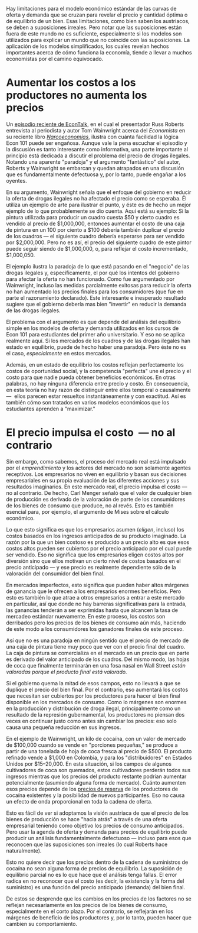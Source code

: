 Hay limitaciones para el modelo económico estándar de las curvas de oferta y demanda que se cruzan para revelar el precio y cantidad óptima o de equilibrio de un bien. Esas limitaciones, como bien saben los austriacos, se deben a suposiciones irreales. Pero notar que las suposiciones están fuera de este mundo no es suficiente, especialmente si los modelos son utilizados para explicar un mundo que no coincide con las suposiciones. La aplicación de los modelos simplificados, los cuales revelan hechos importantes acerca de cómo funciona la economía, tiende a llevar a muchos economistas por el camino equivocado.

# Aumentar los costos a los productores no aumenta los precios  

Un [episodio reciente de EconTalk](http://www.econtalk.org/archives/2017/02/tom*wainwright.html), en el cual el presentador Russ Roberts entrevista al periodista y autor Tom Wainwright acerca del *Economista* en su reciente libro *[Narcoeconomías](https://www.amazon.com/Narconomics-How-Run-Drug-Cartel/dp/1610395832/?tag=misesinsti-20)*, ilustra con cuánta facilidad la lógica Econ 101 puede ser engañosa. Aunque vale la pena escuchar el episodio y la discusión es tanto interesante como informativa, una parte importante al principio está dedicada a discutir el problema del precio de drogas ilegales. Notando una aparente "paradoja" y el argumento "fantástico" del autor, Roberts y Wainwright se embarcan y quedan atrapados en una discusión que es fundamentalmente defectuosa y, por lo tanto, puede engañar a los oyentes.

En su argumento, Wainwright señala que el enfoque del gobierno en reducir la oferta de drogas ilegales no ha afectado el precio como se esperaba. Él utiliza un ejemplo de arte para ilustrar el punto, y éste es de hecho un mejor ejemplo de lo que probablemente se dio cuenta. Aquí está su ejemplo: Si la pintura utilizada para producir un cuadro cuesta $50 y cierto cuadro es vendido al precio de $1,000,000, entonces aumentar el costo de una caja de pintura en un 100 por ciento a $100 debería también duplicar el precio de los cuadros — el siguiente cuadro debería esperarse para ser vendido por $2,000,000. Pero no es así, el precio del siguiente cuadro de este pintor puede seguir siendo de $1,000,000, o, para reflejar el costo incrementado, $1,000,050.

El ejemplo ilustra la paradoja de lo que está pasando en el "negocio" de las drogas ilegales y, específicamente, el por qué los intentos del gobierno para afectar la oferta no han funcionado. Como fue argumentado por Wainwright, incluso las medidas parcialmente exitosas para reducir la oferta no han aumentado los precios finales para los consumidores (que fue en parte el razonamiento declarado). Este interesante e inesperado resultado sugiere que el gobierno debería mas bien "invertir" en reducir la demanda de las drogas ilegales.

El problema con el argumento es que depende del análisis del equilibrio simple en los modelos de oferta y demanda utilizados en los cursos de Econ 101 para estudiantes del primer año universitario. Y eso no se aplica realmente aquí. Si los mercados de los cuadros y de las drogas ilegales han estado en equilibrio, puede de hecho haber una paradoja. Pero éste no es el caso, *especialmente* en estos mercados.

Además, en un estado de equilibrio los costos reflejan perfectamente los costos de oportunidad social, y la competencia "perfecta" une el precio y el costo para que nadie pueda obtener beneficios económicos. En otras palabras, no hay ninguna diferencia entre precio y costo. En consecuencia, en esta teoría no hay razón de distinguir entre ellos temporal o causalmente —  ellos parecen estar resueltos instantáneamente y con exactitud. Así es también cómo son tratados en varios modelos económicos que los estudiantes aprenden a "maximizar."

# El precio impulsa el costo  — no al contrario

Sin embargo, como sabemos, el proceso del mercado real está impulsado por el *emprendimiento* y los actores del mercado no son solamente agentes receptivos. Los empresarios no viven en equilibrio y basan sus decisiones empresariales en su propia evaluación de las diferentes acciones y sus resultados imaginarios. En este mercado real, el precio impulsa el costo — no al contrario. De hecho, Carl Menger señaló que el valor de cualquier bien de producción es derivado de la valoración de parte de los consumidores de los bienes de consumo que produce, no al revés. Esto es también esencial para, por ejemplo, el argumento de Mises sobre el cálculo económico.

Lo que esto significa es que los empresarios asumen (*eligen*, incluso) los costos basados en los ingresos anticipados de su producto imaginado. La razón por la que un bien costoso es producido a un precio alto es que esos costos altos pueden ser cubiertos por el precio anticipado por el cual puede ser vendido. Eso no significa que los empresarios eligen costos altos por diversión sino que ellos motivan un cierto nivel de costos basados en el precio anticipado — y ese precio es realmente dependiente sólo de la valoración del consumidor del bien final.

En mercados imperfectos, esto significa que pueden haber altos márgenes de ganancia que le ofrecen a los empresarios enormes beneficios. Pero esto es también lo que atrae a otros empresarios a entrar a este mercado en particular, así que donde no hay barreras significativas para la entrada, las ganancias tenderán a ser exprimidas hasta que alcancen la tasa de mercadeo estándar nuevamente. En este proceso, los costos son derribados pero los precios de los bienes de consumo aún más, haciendo de este modo a los consumidores los ganadores finales de este proceso.

Así que no es una paradoja en ningún sentido que el precio de mercado de una caja de pintura tiene muy poco que ver con el precio final del cuadro. La caja de pintura se comercializa en el mercado en un precio que en parte es derivado del valor anticipado de los cuadros. Del mismo modo, las hojas de coca que finalmente terminarán en una fosa nasal en Wall Street *están valoradas porque el producto final está valorado.*

Si el gobierno quema la mitad de esos campos, esto no llevará a que se duplique el precio del bien final. Por el contrario, eso aumentará los costos que necesitan ser cubiertos por los productores para hacer el bien final disponible en los mercados de consumo. Como lo márgenes son enormes en la producción y distribución de droga ilegal, principalmente como un resultado de la represión gubernamental, los productores no piensan dos veces en continuar justo como antes sin cambiar los precios: eso solo causa una pequeña reducción en sus ingresos.

En el ejemplo de Wainwright, un kilo de cocaína, con un valor de mercado de $100,000 cuando se vende en "porciones pequeñas," se produce a partir de una tonelada de hoja de coca fresca al precio de $500. El producto refinado vende a $1,000 en Colombia, y para los "distribuidores" en Estados Unidos por $15–20,000. En esta situación, si los campos de algunos cultivadores de coca son quemados, estos cultivadores perderán todos sus ingresos mientras que los precios del producto restante podrían aumentar potencialmente (asumiendo alguna forma de mercado). Cuánto aumenten esos precios depende de los [precios de reserva](https://en.wikipedia.org/wiki/Reservation*price) de los productores de cocaína existentes y la posibilidad de nuevos participantes. Eso no causa un efecto de onda proporcional en toda la cadena de oferta.

Esto es fácil de ver si adoptamos la visión austriaca de que el precio de los bienes de producción se hace "hacia atrás" a través de una oferta empresarial teniendo como objetivo los precios de consumo anticipados. Pero usar la agenda de oferta y demanda para precios de equilibrio puede producir un análisis fundamentalmente defectuoso — incluso para esos que reconocen que las suposiciones son irreales (lo cual Roberts hace naturalmente).

Esto no quiere decir que los precios dentro de la cadena de suministros de cocaína no sean alguna forma de precios de equilibrio. La suposición de equilibrio parcial no es lo que hace que el análisis tenga fallas. El error radica en no reconocer que el costo (es decir, la existencia y la forma del suministro) es una función del precio anticipado (demanda) del bien final.

De estos se desprende que los cambios en los precios de los factores no se reflejan necesariamente en los precios de los bienes de consumo, especialmente en el corto plazo. Por el contrario, se reflejarán en los márgenes de beneficio de los productores y, por lo tanto, pueden hacer que cambien su comportamiento.